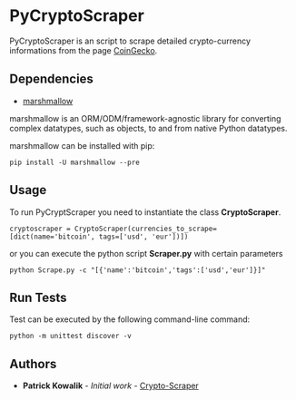 # PyCryptoScraper

PyCryptoScraper is an script to scrape detailed crypto-currency informations 
from the page [CoinGecko](https://www.coingecko.com).

## Dependencies

* [marshmallow](https://marshmallow.readthedocs.io/en/latest/)

marshmallow is an ORM/ODM/framework-agnostic library for converting complex datatypes, such as objects, to and from native Python datatypes.

marshmallow can be installed with pip:

    pip install -U marshmallow --pre
    
## Usage

To run PyCryptScraper you need to instantiate the class **CryptoScraper**.

    cryptoscraper = CryptoScraper(currencies_to_scrape=[dict(name='bitcoin', tags=['usd', 'eur'])])
    
or you can execute the python script **Scraper.py** with certain parameters

    python Scrape.py -c "[{'name':'bitcoin','tags':['usd','eur']}]"

## Run Tests

Test can be executed by the following command-line command:
    
    python -m unittest discover -v


## Authors

* **Patrick Kowalik** - *Initial work* - [Crypto-Scraper](https://github.com/patrick0585/PyCryptoScraper)



